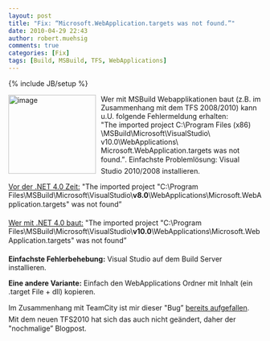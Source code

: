 ```yaml
---
layout: post
title: "Fix: “Microsoft.WebApplication.targets was not found.”"
date: 2010-04-29 22:43
author: robert.muehsig
comments: true
categories: [Fix]
tags: [Build, MSBuild, TFS, WebApplications]
---
```

{% include JB/setup %}
<p><a href="{{BASE_PATH}}/assets/wp-images/image962.png"><img style="border-bottom: 0px; border-left: 0px; margin: 0px 10px 0px 0px; display: inline; border-top: 0px; border-right: 0px" title="image" border="0" alt="image" align="left" src="{{BASE_PATH}}/assets/wp-images/image_thumb147.png" width="174" height="157" /></a>Wer mit MSBuild Webapplikationen baut (z.B. im Zusammenhang mit dem TFS 2008/2010) kann u.U. folgende Fehlermeldung erhalten:    <br />"The imported project C:\Program Files (x86) \MSBuild\Microsoft\VisualStudio\ v10.0\WebApplications\ Microsoft.WebApplication.targets was not found.”. Einfachste Problemlösung: Visual Studio 2010/2008 installieren.</p> <!--more-->  <p><u>Vor der .NET 4.0 Zeit:</u> "The imported project &quot;C:\Program Files\MSBuild\Microsoft\VisualStudio\<strong>v8.0</strong>\WebApplications\Microsoft.WebApplication.targets&quot; was not found” </p>  <p><u>Wer mit .NET 4.0 baut:</u> "The imported project &quot;C:\Program Files\MSBuild\Microsoft\VisualStudio\<strong>v10.0</strong>\WebApplications\Microsoft.WebApplication.targets&quot; was not found”</p>  <p><strong>Einfachste Fehlerbehebung:</strong> Visual Studio auf dem Build Server installieren.</p>  <p><strong>Eine andere Variante:</strong> Einfach den WebApplications Ordner mit Inhalt (ein .target File + dll) kopieren. </p>  <p>Im Zusammenhang mit TeamCity ist mir dieser "Bug” <a href="{{BASE_PATH}}/2009/07/14/howto-teamcity-web-application-projects/">bereits aufgefallen</a>. Mit dem neuen TFS2010 hat sich das auch nicht geändert, daher der "nochmalige” Blogpost.</p>
